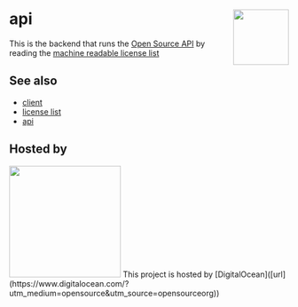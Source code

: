 <a href="https://opensource.org/licenses"><img align="right" height="100" src="https://149753425.v2.pressablecdn.com/wp-content/uploads/2009/06/OSIApproved_100X125.png"></a>
api
===

This is the backend that runs the [Open Source API](https://api.opensource.org/)
by reading the [machine readable license list](https://github.com/opensourceorg/licenses)


See also
--------

 - [client](https://github.com/OpenSourceOrg/api/blob/master/client/README.md)
 - [license list](https://github.com/opensourceorg/licenses)
 - [api](https://api.opensource.org/)

Hosted by
--------

<img src="https://opensource.nyc3.cdn.digitaloceanspaces.com/attribution/assets/SVG/DO_Logo_horizontal_blue.svg" width="201">
This project is hosted by [DigitalOcean]([url](https://www.digitalocean.com/?utm_medium=opensource&utm_source=opensourceorg))
